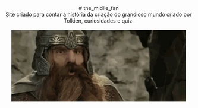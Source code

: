 <div align="center">
 # the_midlle_fan
</div>
<div align="center">
 Site criado para contar a história da criação do grandioso mundo criado por Tolkien, curiosidades e quiz.
</div>
<div align="center">
 <br>
 <img src="/imagens/ops.gif">
</div>
